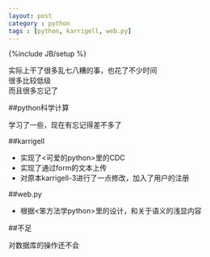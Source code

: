```yaml
---
layout: post
category : python
tags : [python, karrigell, web.py]
---
```

{%include JB/setup %}

实际上干了很多乱七八糟的事，也花了不少时间  
很多比较低级  
而且很多忘记了  

##python科学计算

学习了一些，现在有忘记得差不多了

##karrigell

* 实现了<可爱的python>里的CDC
* 实现了通过form的文本上传
* 对原本karrigell-3进行了一点修改，加入了用户的注册

##web.py

* 根据<笨方法学python>里的设计，和关于语义的浅显内容

##不足 

对数据库的操作还不会
